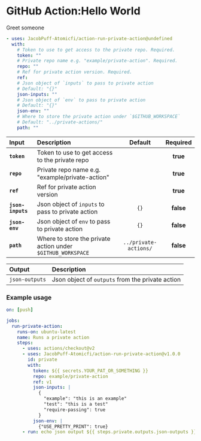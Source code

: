 <!-- start title -->

# GitHub Action:Hello World

<!-- end title -->
<!-- start description -->

Greet someone

<!-- end description -->
<!-- start contents -->
<!-- end contents -->
<!-- start usage -->

```yaml
- uses: JacobPuff-Atomicfi/action-run-private-action@undefined
  with:
    # Token to use to get access to the private repo. Required.
    token: ""
    # Private repo name e.g. "example/private-action". Required.
    repo: ""
    # Ref for private action version. Required.
    ref:
    # Json object of `inputs` to pass to private action
    # Default: "{}"
    json-inputs: ""
    # Json object of `env` to pass to private action
    # Default: "{}"
    json-env: ""
    # Where to store the private action under `$GITHUB_WORKSPACE`
    # Default: "../private-actions/"
    path: ""
```

<!-- end usage -->
<!-- start inputs -->

| **Input**         | **Description**                                             | **Default**           | **Required** |
| :---------------- | :---------------------------------------------------------- | :-------------------: | :----------: |
| **`token`**       | Token to use to get access to the private repo              |                       |   **true**   |
| **`repo`**        | Private repo name e.g. "example/private-action"             |                       |   **true**   |
| **`ref`**         | Ref for private action version                              |                       |   **true**   |
| **`json-inputs`** | Json object of `inputs` to pass to private action           | `{}`                  |   **false**  |
| **`json-env`**    | Json object of `env` to pass to private action              | `{}`                  |   **false**  |
| **`path`**        | Where to store the private action under `$GITHUB_WORKSPACE` | `../private-actions/` |   **false**  |

<!-- end inputs -->
<!-- start outputs -->

| **Output**     | **Description**                                  |
| :------------- | :----------------------------------------------- |
| `json-outputs` | Json object of `outputs` from the private action |

<!-- end outputs -->
<!-- start examples -->

### Example usage

```yaml
on: [push]

jobs:
  run-private-action:
    runs-on: ubuntu-latest
    name: Runs a private action
    steps:
      - uses: actions/checkout@v2
      - uses: JacobPuff-Atomicfi/action-run-private-action@v1.0.0
        id: private
        with:
          token: ${{ secrets.YOUR_PAT_OR_SOMETHING }}
          repo: example/private-action
          ref: v1
          json-inputs: |
            {
              "example": "this is an example"
              "test": "this is a test"
              "require-passing": true
            }
          json-env: |
            {"USE_PRETTY_PRINT": true}
      - run: echo json output ${{ steps.private.outputs.json-outputs }}
```

<!-- end examples -->